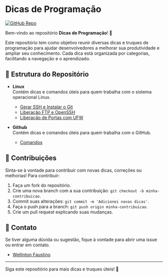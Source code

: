# Dicas de Programação

[![GitHub Repo](https://img.shields.io/github/stars/wellintonfaustino/Dicas?style=social)](https://github.com/wellintonfaustino/Dicas)

Bem-vindo ao repositório **Dicas de Programação**! 🎉

Este repositório tem como objetivo reunir diversas dicas e truques de programação para ajudar desenvolvedores a melhorar sua produtividade e ampliar seu conhecimento. Cada dica está organizada por categorias, facilitando a navegação e o aprendizado.

## 📂 Estrutura do Repositório

- **Linux**  
  Contém dicas e comandos úteis para quem trabalha com o sistema operacional Linux.

  - [Gerar SSH e Instalar o Git](Linux/GerarSSHInstalarGithub.md)
  - [Liberação FTP e OpenSSH](Linux/FTPOpenSSH.md)
  - [Liberação de Portas com UFW](Linux/PortasComUFW.md)

- **Github**  
  Contém dicas e comandos úteis para quem trabalha com o GitHub.
  - [Comandos](Github/Comandos.md)

## 📝 Contribuições

Sinta-se à vontade para contribuir com novas dicas, correções ou melhorias! Para contribuir:

1. Faça um fork do repositório.
2. Crie uma nova branch com a sua contribuição: `git checkout -b minha-contribuicao`.
3. Commit suas alterações: `git commit -m 'Adicionei novas dicas'`.
4. Faça o push para a branch: `git push origin minha-contribuicao`.
5. Crie um pull request explicando suas mudanças.

## 📧 Contato

Se tiver alguma dúvida ou sugestão, fique à vontade para abrir uma issue ou entrar em contato.

- [Wellinton Faustino](https://github.com/wellintonfaustino)

---

Siga este repositório para mais dicas e truques úteis! 🚀
